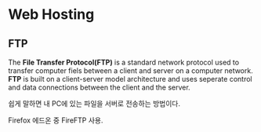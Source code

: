# Web Hosting
## FTP
The **File Transfer Protocol(FTP)** is a standard network protocol used to transfer computer fiels between a client and server on a computer network. **FTP** is built on a client-server model architecture and uses seperate control and data connections between the client and the server.

쉽게 말하면 내 PC에 있는 파일을 서버로 전송하는 방법이다.

Firefox 에드온 중 FireFTP 사용.
